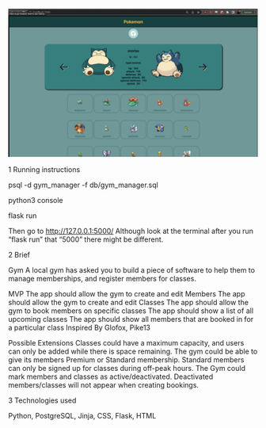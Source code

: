 ![Gym Manager FrontPage](https://github.com/DuncanRN/Javascript-PokeDex/blob/main/src/img_screenshots/Poke2.jpg?raw=true)


1 Running instructions 

psql -d gym_manager -f db/gym_manager.sql

python3 console

flask run

Then go to  http://127.0.0.1:5000/
Although look at the terminal after you run “flask run” that “5000” there might be different.


2 Brief

Gym
A local gym has asked you to build a piece of software to help them to manage memberships, and register members for classes.

MVP
The app should allow the gym to create and edit Members
The app should allow the gym to create and edit Classes
The app should allow the gym to book members on specific classes
The app should show a list of all upcoming classes
The app should show all members that are booked in for a particular class
Inspired By
Glofox, Pike13

Possible Extensions
Classes could have a maximum capacity, and users can only be added while there is space remaining.
The gym could be able to give its members Premium or Standard membership. Standard members can only be signed up for classes during off-peak hours.
The Gym could mark members and classes as active/deactivated. Deactivated members/classes will not appear when creating bookings.

3 Technologies used

Python, PostgreSQL, Jinja, CSS, Flask, HTML